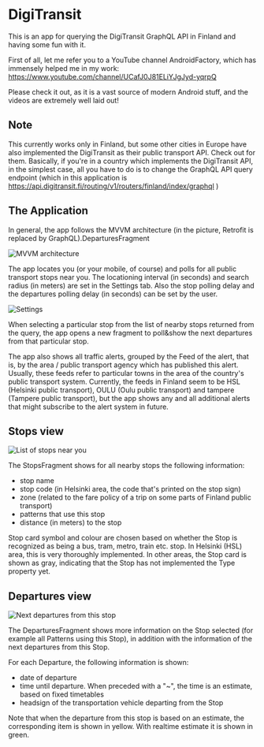 # DigiTransit

This is an app for querying the DigiTransit GraphQL API in Finland and having some fun with it.

First of all, let me refer you to a YouTube channel AndroidFactory, which has immensely helped me in my work:
https://www.youtube.com/channel/UCafJ0J81ELiYJgJyd-yqrpQ

Please check it out, as it is a vast source of modern Android stuff, and the videos are extremely well laid out!

## Note

This currently works only in Finland, but some other cities in Europe have also implemented the DigiTransit as their public transport API. Check out for them.
Basically, if you're in a country which implements the DigiTransit API, in the simplest case, all you have to do is to change the GraphQL API query endpoint
(which in this application is https://api.digitransit.fi/routing/v1/routers/finland/index/graphql )

## The Application

In general, the app follows the MVVM architecture (in the picture, Retrofit is replaced by GraphQL).DeparturesFragment

![MVVM architecture](readme_resources/final-architecture.png)

The app locates you (or your mobile, of course) and polls for all public transport stops near you.  The locationing interval (in seconds) and search radius
(in meters) are set in the Settings tab.  Also the stop polling delay and the departures polling delay (in seconds) can be set by the user.

![Settings](readme_resources/SettingsFragment.jpg)

When selecting a particular stop from the list of nearby stops returned from the query, the app opens a new fragment to poll&show the next departures
from that particular stop.

The app also shows all traffic alerts, grouped by the Feed of the alert, that is, by the area / public transport agency which has published this alert.
Usually, these feeds refer to particular towns in the area of the country's public transport system.
Currently, the feeds in Finland seem to be HSL (Helsinki public transport), OULU (Oulu public transport) and tampere (Tampere public transport), but the app
shows any and all additional alerts that might subscribe to the alert system in future.

## Stops view

![List of stops near you](readme_resources/StopsFragment.jpg)

The StopsFragment shows for all nearby stops the following information:
- stop name
- stop code (in Helsinki area, the code that's printed on the stop sign)
- zone (related to the fare policy of a trip on some parts of Finland public transport)
- patterns that use this stop
- distance (in meters) to the stop

Stop card symbol and colour are chosen based on whether the Stop is recognized as being a bus, tram, metro, train etc. stop. In Helsinki (HSL) area, this is very
thoroughly implemented. In other areas, the Stop card is shown as gray, indicating that the Stop has not implemented the Type property yet.

## Departures view

![Next departures from this stop](readme_resources/DeparturesFragment.jpg)

The DeparturesFragment shows more information on the Stop selected (for example all Patterns using this Stop), in addition with the information of the next
departures from this Stop.

For each Departure, the following information is shown:
- date of departure
- time until departure. When preceded with a "~", the time is an estimate, based on fixed timetables
- headsign of the transportation vehicle departing from the Stop

Note that when the departure from this stop is based on an estimate, the corresponding item is shown in yellow. With realtime estimate it is shown in green.
